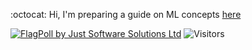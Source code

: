 :octocat:  Hi,  I'm preparing a guide on ML concepts [here](https://github.com/fatemehsrz/ML_Concepts)

<a href="https://www.justsoftwaresolutions.co.uk/flagpoll/more.php?id=1483"><img src="https://www.justsoftwaresolutions.co.uk/flagpoll/image.php?id=1483&size=small" alt="FlagPoll by Just Software Solutions Ltd"></a> ![Visitors](https://profile-counter.glitch.me/{fatemehsrz}/count.svg)  


